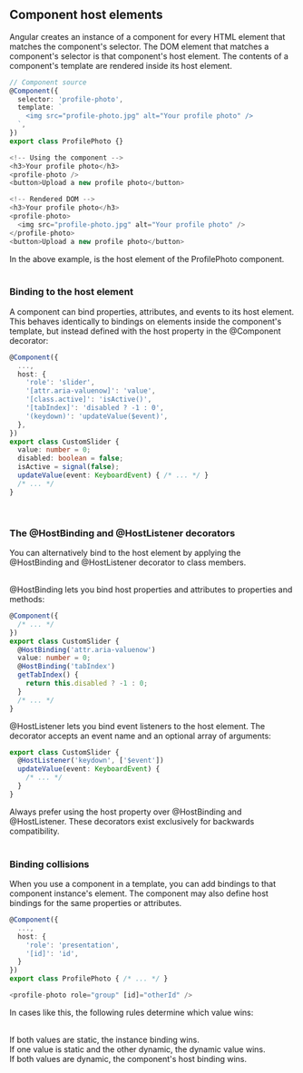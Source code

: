 ## Component host elements  
Angular creates an instance of a component for every HTML element that matches the component's selector. The DOM element that matches a component's selector is that component's host element. The contents of a component's template are rendered inside its host element.  
```typescript
// Component source
@Component({
  selector: 'profile-photo',
  template: `
    <img src="profile-photo.jpg" alt="Your profile photo" />
  `,
})
export class ProfilePhoto {}
```  
```typescript
<!-- Using the component -->
<h3>Your profile photo</h3>
<profile-photo />
<button>Upload a new profile photo</button>
```  
```typescript
<!-- Rendered DOM -->
<h3>Your profile photo</h3>
<profile-photo>
  <img src="profile-photo.jpg" alt="Your profile photo" />
</profile-photo>
<button>Upload a new profile photo</button>
```  
In the above example, <profile-photo> is the host element of the ProfilePhoto component.  
<br>

### Binding to the host element  
A component can bind properties, attributes, and events to its host element. This behaves identically to bindings on elements inside the component's template, but instead defined with the host property in the @Component decorator:  
```typescript
@Component({
  ...,
  host: {
    'role': 'slider',
    '[attr.aria-valuenow]': 'value',
    '[class.active]': 'isActive()',
    '[tabIndex]': 'disabled ? -1 : 0',
    '(keydown)': 'updateValue($event)',
  },
})
export class CustomSlider {
  value: number = 0;
  disabled: boolean = false;
  isActive = signal(false);
  updateValue(event: KeyboardEvent) { /* ... */ }
  /* ... */
}
```  
<br>

### The @HostBinding and @HostListener decorators  
You can alternatively bind to the host element by applying the @HostBinding and @HostListener decorator to class members.  
<br>

@HostBinding lets you bind host properties and attributes to properties and methods:  
```typescript
@Component({
  /* ... */
})
export class CustomSlider {
  @HostBinding('attr.aria-valuenow')
  value: number = 0;
  @HostBinding('tabIndex')
  getTabIndex() {
    return this.disabled ? -1 : 0;
  }
  /* ... */
}
```  
@HostListener lets you bind event listeners to the host element. The decorator accepts an event name and an optional array of arguments:  
```typescript
export class CustomSlider {
  @HostListener('keydown', ['$event'])
  updateValue(event: KeyboardEvent) {
    /* ... */
  }
}
```  
Always prefer using the host property over @HostBinding and @HostListener. These decorators exist exclusively for backwards compatibility.  
<br>

### Binding collisions  
When you use a component in a template, you can add bindings to that component instance's element. The component may also define host bindings for the same properties or attributes.  
```typescript
@Component({
  ...,
  host: {
    'role': 'presentation',
    '[id]': 'id',
  }
})
export class ProfilePhoto { /* ... */ }
```  

```typescript
<profile-photo role="group" [id]="otherId" />
```  
In cases like this, the following rules determine which value wins:  
<br>

If both values are static, the instance binding wins.  
If one value is static and the other dynamic, the dynamic value wins.  
If both values are dynamic, the component's host binding wins.  